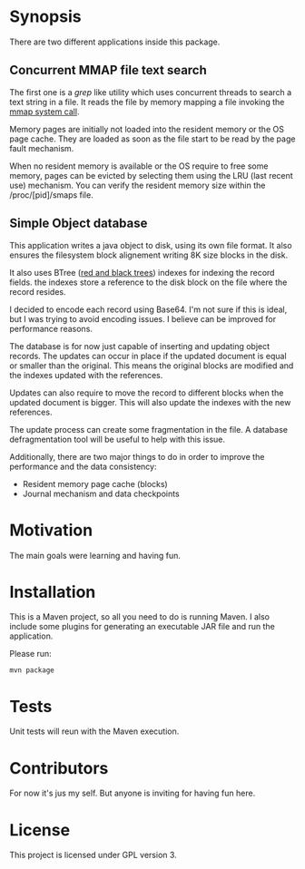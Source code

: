 Synopsis
========

There are two different applications inside this package.

Concurrent MMAP file text search
--------------------------------

The first one is a *grep* like utility which uses concurrent threads to search a text string in a file. It reads
 the file by memory mapping a file invoking the [mmap system call](http://man7.org/linux/man-pages/man2/mmap.2.html).


Memory pages are initially not loaded into the resident memory or the OS page cache. They are loaded as soon as the
 file start to be read by the page fault mechanism.

When no resident memory is available or the OS require to free some memory, pages can be evicted by selecting them
using the LRU (last recent use) mechanism. You can verify the resident memory size within the /proc/[pid]/smaps file.

Simple Object database
----------------------

This application writes a java object to disk, using its own file format. It also ensures the filesystem block
 alignement writing 8K size blocks in the disk.

It also uses BTree ([red and black trees](https://en.wikipedia.org/wiki/Red%E2%80%93black_tree)) indexes for indexing
 the record fields. the indexes store a reference to the disk block on the file where the record resides.

I decided to encode each record using Base64. I'm not sure if this is ideal, but I was trying to avoid encoding
 issues. I believe can be improved for performance reasons.

The database is for now just capable of inserting and updating object records. The updates can occur in place
 if the updated document is equal or smaller than the original. This means the original blocks are modified and the
 indexes updated with the references.

Updates can also require to move the record to different blocks when the updated document is bigger. This will
 also update the indexes with the new references.

The update process can create some fragmentation in the file. A database defragmentation tool will be useful to
 help with this issue.

Additionally, there are two major things to do in order to improve the performance and the data consistency:

* Resident memory page cache (blocks)
* Journal mechanism and data checkpoints


Motivation
==========

The main goals were learning and having fun.

Installation
============

This is a Maven project, so all you need to do is running Maven. I also include some plugins for generating an
 executable JAR file and run the application.

Please run:

    mvn package

Tests
=====

Unit tests will reun with the Maven execution.

Contributors
============

For now it's jus my self. But anyone is inviting for having fun here.

License
=======

This project is licensed under GPL version 3.